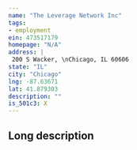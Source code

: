 ```yaml
---
name: "The Leverage Network Inc"
tags:
- employment
ein: 473517179
homepage: "N/A"
address: |
 200 S Wacker, \nChicago, IL 60606
state: "IL"
city: "Chicago"
lng: -87.63671
lat: 41.879303
description: ""
is_501c3: X
---
```


## Long description


